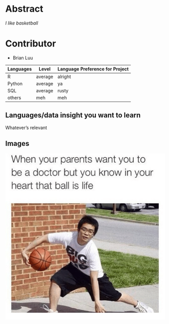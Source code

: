 # Abstract

*I like basketball*

# Contributor

- Brian Luu

Languages | Level | Language Preference for Project
--- | --- | ---
R | average | alright
Python | average | ya
SQL | average | rusty
others | meh | meh

## Languages/data insight you want to learn

Whatever’s relevant

## Images
![dank meme](https://github.com/brianluu17/stuff/blob/master/Instagram-ff3c74.png)